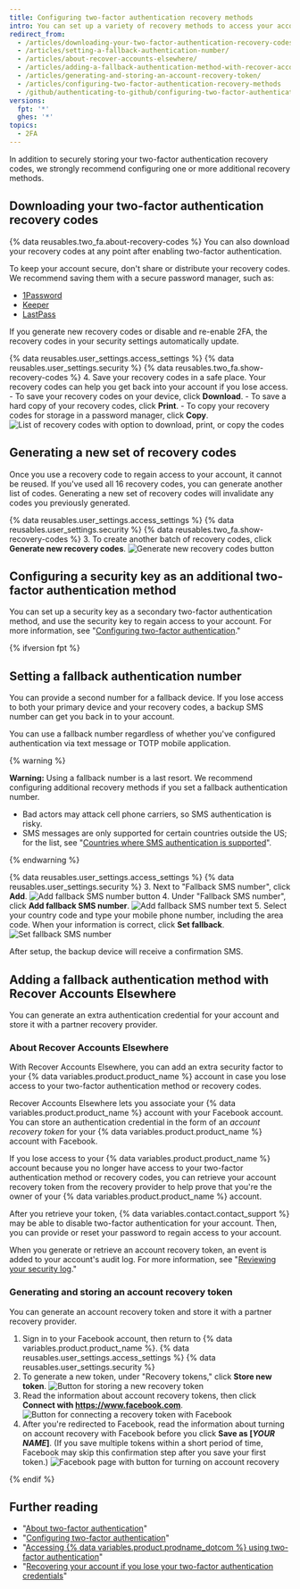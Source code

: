 ```yaml
---
title: Configuring two-factor authentication recovery methods
intro: You can set up a variety of recovery methods to access your account if you lose your two-factor authentication credentials.
redirect_from:
  - /articles/downloading-your-two-factor-authentication-recovery-codes/
  - /articles/setting-a-fallback-authentication-number/
  - /articles/about-recover-accounts-elsewhere/
  - /articles/adding-a-fallback-authentication-method-with-recover-accounts-elsewhere/
  - /articles/generating-and-storing-an-account-recovery-token/
  - /articles/configuring-two-factor-authentication-recovery-methods
  - /github/authenticating-to-github/configuring-two-factor-authentication-recovery-methods
versions:
  fpt: '*'
  ghes: '*'
topics:
  - 2FA
---
```

In addition to securely storing your two-factor authentication recovery codes, we strongly recommend configuring one or more additional recovery methods.

## Downloading your two-factor authentication recovery codes

{% data reusables.two_fa.about-recovery-codes %} You can also download your recovery codes at any point after enabling two-factor authentication.

To keep your account secure, don't share or distribute your recovery codes. We recommend saving them with a secure password manager, such as:
- [1Password](https://1password.com/)
- [Keeper](https://keepersecurity.com/)
- [LastPass](https://lastpass.com/)

If you generate new recovery codes or disable and re-enable 2FA, the recovery codes in your security settings automatically update.

{% data reusables.user_settings.access_settings %}
{% data reusables.user_settings.security %}
{% data reusables.two_fa.show-recovery-codes %}
4. Save your recovery codes in a safe place. Your recovery codes can help you get back into your account if you lose access.
    - To save your recovery codes on your device, click **Download**.
    - To save a hard copy of your recovery codes, click **Print**.
    - To copy your recovery codes for storage in a password manager, click **Copy**.
  ![List of recovery codes with option to download, print, or copy the codes](/assets/images/help/2fa/download-print-or-copy-recovery-codes-before-continuing.png)

## Generating a new set of recovery codes

Once you use a recovery code to regain access to your account, it cannot be reused. If you've used all 16 recovery codes, you can generate another list of codes. Generating a new set of recovery codes will invalidate any codes you previously generated.

{% data reusables.user_settings.access_settings %}
{% data reusables.user_settings.security %}
{% data reusables.two_fa.show-recovery-codes %}
3. To create another batch of recovery codes, click **Generate new recovery codes**.
	![Generate new recovery codes button](/assets/images/help/2fa/generate-new-recovery-codes.png)

## Configuring a security key as an additional two-factor authentication method

You can set up a security key as a secondary two-factor authentication method, and use the security key to regain access to your account. For more information, see "[Configuring two-factor authentication](/articles/configuring-two-factor-authentication#configuring-two-factor-authentication-using-a-security-key)."

{% ifversion fpt %}

## Setting a fallback authentication number

You can provide a second number for a fallback device. If you lose access to both your primary device and your recovery codes, a backup SMS number can get you back in to your account.

You can use a fallback number regardless of whether you've configured authentication via text message or TOTP mobile application.

{% warning %}

**Warning:** Using a fallback number is a last resort. We recommend configuring additional recovery methods if you set a fallback authentication number.
- Bad actors may attack cell phone carriers, so SMS authentication is risky.
- SMS messages are only supported for certain countries outside the US; for the list, see "[Countries where SMS authentication is supported](/articles/countries-where-sms-authentication-is-supported)".

{% endwarning %}

{% data reusables.user_settings.access_settings %}
{% data reusables.user_settings.security %}
3. Next to "Fallback SMS number", click **Add**.
![Add fallback SMS number button](/assets/images/help/2fa/add-fallback-sms-number-button.png)
4. Under "Fallback SMS number", click **Add fallback SMS number**.
![Add fallback SMS number text](/assets/images/help/2fa/add_fallback_sms_number_text.png)
5. Select your country code and type your mobile phone number, including the area code. When your information is correct, click **Set fallback**.
	![Set fallback SMS number](/assets/images/help/2fa/2fa-fallback-number.png)

After setup, the backup device will receive a confirmation SMS.

## Adding a fallback authentication method with Recover Accounts Elsewhere

You can generate an extra authentication credential for your account and store it with a partner recovery provider.

### About Recover Accounts Elsewhere

With Recover Accounts Elsewhere, you can add an extra security factor to your {% data variables.product.product_name %} account in case you lose access to your two-factor authentication method or recovery codes.

Recover Accounts Elsewhere lets you associate your {% data variables.product.product_name %} account with your Facebook account. You can store an authentication credential in the form of an _account recovery token_ for your {% data variables.product.product_name %} account with Facebook.

If you lose access to your {% data variables.product.product_name %} account because you no longer have access to your two-factor authentication method or recovery codes, you can retrieve your account recovery token from the recovery provider to help prove that you're the owner of your {% data variables.product.product_name %} account.

After you retrieve your token, {% data variables.contact.contact_support %} may be able to disable two-factor authentication for your account. Then, you can provide or reset your password to regain access to your account.

When you generate or retrieve an account recovery token, an event is added to your account's audit log. For more information, see "[Reviewing your security log](/articles/reviewing-your-security-log)."

### Generating and storing an account recovery token

You can generate an account recovery token and store it with a partner recovery provider.

1. Sign in to your Facebook account, then return to {% data variables.product.product_name %}.
{% data reusables.user_settings.access_settings %}
{% data reusables.user_settings.security %}
4. To generate a new token, under "Recovery tokens," click **Store new token**. ![Button for storing a new recovery token](/assets/images/help/settings/store-new-recovery-token.png)
5. Read the information about account recovery tokens, then click **Connect with https://www.facebook.com**. ![Button for connecting a recovery token with Facebook](/assets/images/help/settings/connect-recovery-token-with-facebook.png)
6. After you're redirected to Facebook, read the information about turning on account recovery with Facebook before you click **Save as [_YOUR NAME_]**. (If you save multiple tokens within a short period of time, Facebook may skip this confirmation step after you save your first token.)
  ![Facebook page with button for turning on account recovery](/assets/images/help/settings/security-turn-on-rae-facebook.png)

{% endif %}

## Further reading

- "[About two-factor authentication](/articles/about-two-factor-authentication)"
- "[Configuring two-factor authentication](/articles/configuring-two-factor-authentication)"
- "[Accessing {% data variables.product.prodname_dotcom %} using two-factor authentication](/articles/accessing-github-using-two-factor-authentication)"
- "[Recovering your account if you lose your two-factor authentication credentials](/articles/recovering-your-account-if-you-lose-your-2fa-credentials)"
